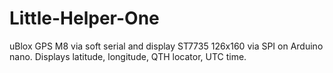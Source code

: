 # Little-Helper-One
uBlox GPS M8 via soft serial and display ST7735 126x160 via SPI on Arduino nano. 
Displays latitude, longitude, QTH locator, UTC time.
